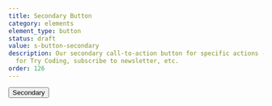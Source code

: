 ```yaml
---
title: Secondary Button
category: elements
element_type: button
status: draft
value: s-button-secondary
description: Our secondary call-to-action button for specific actions - apply, register
  for Try Coding, subscribe to newsletter, etc.
order: 126
---
```

<button class="s-button s-button-secondary">Secondary</button>